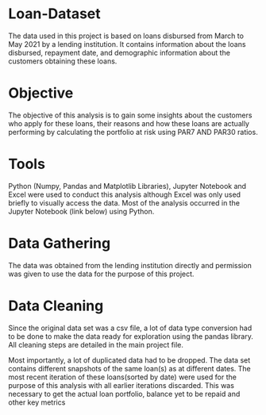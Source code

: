 # Loan-Dataset
The data used in this project is based  on loans disbursed from March to May 2021 by a lending institution. It contains information about the loans disbursed, repayment date, and demographic information about the customers obtaining these loans.

# Objective

The objective of this analysis is to gain some insights about the customers who apply for these loans, their reasons and how these loans are actually performing by calculating the portfolio at risk using PAR7 AND PAR30 ratios.

# Tools

Python (Numpy, Pandas and Matplotlib Libraries), Jupyter Notebook and Excel were used to conduct this analysis although Excel was only used briefly to visually access the data. Most of the analysis occurred in the Jupyter Notebook (link below) using Python.

# Data Gathering

The data was obtained from the lending institution directly and permission was given to use the data for the purpose of this project.

# Data Cleaning

Since the original data set was a csv file, a lot of data type conversion had to be done to make the data ready for exploration using the pandas library. All cleaning steps are detailed in the main project file.

Most importantly, a lot of duplicated data had to be dropped. The data set contains different snapshots of the same loan(s) as at different dates. The most recent iteration of these loans(sorted by date) were used for the purpose of this analysis with all earlier iterations discarded. This was necessary to get the actual loan portfolio, balance yet to be repaid and other key metrics

